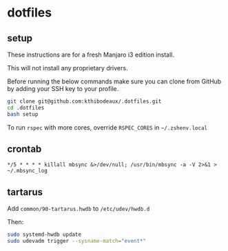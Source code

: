 # dotfiles

## setup

These instructions are for a fresh Manjaro i3 edition install.

This will not install any proprietary drivers.

Before running the below commands make sure you can clone from GitHub by adding your SSH key to your profile.

```bash
git clone git@github.com:kthibodeaux/.dotfiles.git
cd .dotfiles
bash setup
```

To run `rspec` with more cores, override `RSPEC_CORES` in `~/.zshenv.local`

## crontab
```
*/5 * * * * killall mbsync &>/dev/null; /usr/bin/mbsync -a -V 2>&1 > ~/.mbsync_log
```

## tartarus
Add `common/90-tartarus.hwdb` to `/etc/udev/hwdb.d`

Then:

```bash
sudo systemd-hwdb update
sudo udevadm trigger --sysname-match="event*"
```
